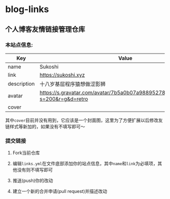 # blog-links

## 个人博客友情链接管理仓库

### 本站点信息:

| Key         	| Value                                                                            	|
|-------------	|----------------------------------------------------------------------------------	|
| name        	| Sukoshi                                                                          	|
| link        	| https://sukoshi.xyz                                                              	|
| description 	| 十八岁基层程序猿想做涩影狮                                                       	|
| avatar      	| https://s.gravatar.com/avatar/7b5a0b07a98895278cfa862b1f32ae8f?s=200&r=g&d=retro 	|
| cover       	|                                                                                  	|


其中`cover`目前并没有用到，它应该是一个封面图，这里为了方便扩展以后修改友链样式等新加的，如果没有不填写即可～

### 提交链接

1. Fork当前仓库

2. 编辑`links.yml`在文件底部添加你的站点信息，其中`name`和`link`为必填项，其他没有则不填写即可

3. 推送(push)你的改动

4. 建立一个新的合并申请(pull request)并描述改动